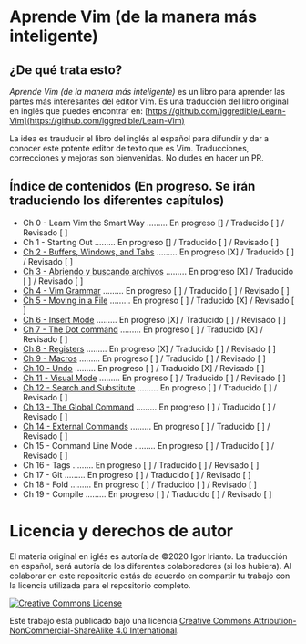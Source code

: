 # Aprende Vim (de la manera más inteligente)

## ¿De qué trata esto?
*Aprende Vim (de la manera más inteligente)* es un libro para aprender las partes más interesantes del editor Vim. Es una traducción del libro original en inglés que puedes encontrar en: [https://github.com/iggredible/Learn-Vim](https://github.com/iggredible/Learn-Vim)

La idea es trauducir el libro del inglés al español para difundir y dar a conocer este potente editor de texto que es Vim. Traducciones, correcciones y mejoras son bienvenidas. No dudes en hacer un PR.

## Índice de contenidos (En progreso. Se irán traduciendo los diferentes capítulos)
- Ch 0     - Learn Vim the Smart Way ......... En progreso []  / Traducido [ ] / Revisado [ ]
- Ch 1     - Starting Out ......... En progreso []  / Traducido [ ] / Revisado [ ]
- [Ch 2     - Buffers, Windows, and Tabs](./ch02_buffers_windows_tabs.md) ......... En progreso [X]  / Traducido [ ] / Revisado [ ]
- [Ch 3     - Abriendo y buscando archivos](./ch03_opening_and_searching_files.md) ......... En progreso [X]  / Traducido [ ] / Revisado [ ]
- [Ch 4     - Vim Grammar](./ch04_vim_grammar.md) ......... En progreso [ ] / Traducido [ ] / Revisado [ ]
- [Ch 5     - Moving in a File](./ch05_moving_in_file.md) ......... En progreso [ ] / Traducido [X] / Revisado [ ]
- [Ch 6     - Insert Mode](./ch06_insert_mode.md) ......... En progreso [X] / Traducido [ ] / Revisado [ ]
- [Ch 7     - The Dot command](./ch07_the_dot_command.md) ......... En progreso [ ] / Traducido [X] / Revisado [ ]
- [Ch 8     - Registers](./ch08_registers.md) ......... En progreso [X] / Traducido [ ] / Revisado [ ]
- [Ch 9     - Macros](./ch09_macros.md) ......... En progreso [ ] / Traducido [ ] / Revisado [ ]
- [Ch 10    - Undo](./ch10_undo.md) ......... En progreso [ ] / Traducido [X] / Revisado [ ]
- [Ch 11    - Visual Mode](./ch11_visual_mode.md) ......... En progreso [ ] / Traducido [ ] / Revisado [ ]
- [Ch 12    - Search and Substitute](./ch12_search_and_substitute.md) ......... En progreso [ ] / Traducido [ ] / Revisado [ ]
- [Ch 13    - The Global Command](./ch13_the_global_command.md) ......... En progreso [ ] / Traducido [ ] / Revisado [ ]
- [Ch 14    - External Commands](./ch14_external_commands.md) ......... En progreso [ ] / Traducido [ ] / Revisado [ ]
- Ch 15    - Command Line Mode ......... En progreso [ ] / Traducido [ ] / Revisado [ ]
- Ch 16    - Tags ......... En progreso [ ] / Traducido [ ] / Revisado [ ]
- Ch 17    - Git ......... En progreso [ ]  / Traducido [ ] / Revisado [ ]
- Ch 18    - Fold ......... En progreso [ ]  / Traducido [ ] / Revisado [ ]
- Ch 19    - Compile ......... En progreso [ ] / Traducido [ ] / Revisado [ ]

# Licencia y derechos de autor
El materia original en iglés es autoría de ©2020 Igor Irianto. La traducción en español, será autoría de los diferentes colaboradores (si los hubiera). Al colaborar en este repositorio estás de acuerdo en compartir tu trabajo con la licencia utilizada para el repositorio completo.

<a rel="license" href="http://creativecommons.org/licenses/by-nc-sa/4.0/"><img alt="Creative Commons License" style="border-width:0" src="https://licensebuttons.net/l/by-nc-sa/4.0/88x31.png" /></a><br />

Este trabajo está publicado bajo una licencia <a rel="license" href="http://creativecommons.org/licenses/by-nc-sa/4.0/">Creative Commons Attribution-NonCommercial-ShareAlike 4.0 International</a>.

